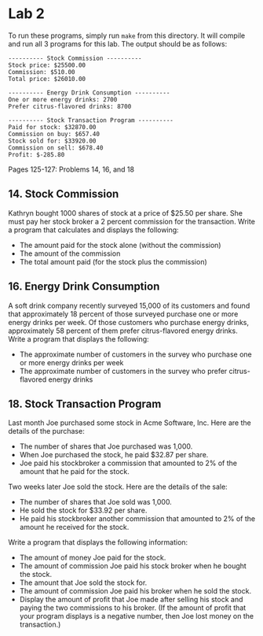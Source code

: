 # Lab 2

To run these programs, simply run `make` from this directory. It will compile
and run all 3 programs for this lab. The output should be as follows:

```
---------- Stock Commission ----------
Stock price: $25500.00
Commission: $510.00
Total price: $26010.00

---------- Energy Drink Consumption ----------
One or more energy drinks: 2700
Prefer citrus-flavored drinks: 8700

---------- Stock Transaction Program ----------
Paid for stock: $32870.00
Commission on buy: $657.40
Stock sold for: $33920.00
Commission on sell: $678.40
Profit: $-285.80
```

Pages 125-127: Problems 14, 16, and 18

## 14. Stock Commission

Kathryn bought 1000 shares of stock at a price of $25.50 per share. She must
pay her stock broker a 2 percent commission for the transaction. Write a
program that calculates and displays the following:

 * The amount paid for the stock alone (without the commission)
 * The amount of the commission
 * The total amount paid (for the stock plus the commission)

## 16. Energy Drink Consumption

A soft drink company recently surveyed 15,000 of its customers and found that
approximately 18 percent of those surveyed purchase one or more energy drinks
per week. Of those customers who purchase energy drinks, approximately 58
percent of them prefer citrus-flavored energy drinks. Write a program that
displays the following:

 * The approximate number of customers in the survey who purchase one or more
   energy drinks per week
 * The approximate number of customers in the survey who prefer
   citrus-flavored energy drinks

## 18. Stock Transaction Program

Last month Joe purchased some stock in Acme Software, Inc. Here are the
details of the purchase:

 * The number of shares that Joe purchased was 1,000.
 * When Joe purchased the stock, he paid $32.87 per share.
 * Joe paid his stockbroker a commission that amounted to 2% of the amount
   that he paid for the stock.

Two weeks later Joe sold the stock. Here are the details of the sale:

 * The number of shares that Joe sold was 1,000.
 * He sold the stock for $33.92 per share.
 * He paid his stockbroker another commission that amounted to 2% of the
   amount he received for the stock.

Write a program that displays the following information:

 * The amount of money Joe paid for the stock.
 * The amount of commission Joe paid his stock broker when he bought the
   stock.
 * The amount that Joe sold the stock for.
 * The amount of commission Joe paid his broker when he sold the stock.
 * Display the amount of profit that Joe made after selling his stock and
   paying the two commissions to his broker. (If the amount of profit that
   your program displays is a negative number, then Joe lost money on the
   transaction.)
